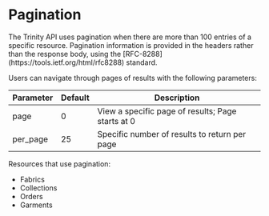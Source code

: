 # Pagination

<aside class="notice">The Trinity API uses pagination when there are more than 100 entries of a specific resource. Pagination information is provided in the headers rather than the response body, using the [RFC-8288](https://tools.ietf.org/html/rfc8288) standard.</aside>

Users can navigate through pages of results with the following parameters:

Parameter | Default | Description
--------- | ------- | -----------
page | 0 | View a specific page of results; Page starts at 0
per_page | 25 | Specific number of results to return per page

Resources that use pagination:

- Fabrics
- Collections
- Orders
- Garments
